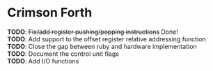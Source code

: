 # Crimson Forth

**TODO**: ~~Fix/add register pushing/popping instructions~~ Done!  
**TODO**: Add support to the offset register relative addressing function  
**TODO**: Close the gap between ruby and hardware implementation  
**TODO**: Document the control unit flags  
**TODO**: Add I/O functions  